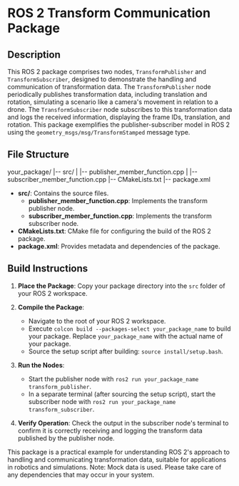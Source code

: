 # ROS 2 Transform Communication Package

## Description
This ROS 2 package comprises two nodes, `TransformPublisher` and `TransformSubscriber`, designed to demonstrate the handling and communication of transformation data. The `TransformPublisher` node periodically publishes transformation data, including translation and rotation, simulating a scenario like a camera's movement in relation to a drone. The `TransformSubscriber` node subscribes to this transformation data and logs the received information, displaying the frame IDs, translation, and rotation. This package exemplifies the publisher-subscriber model in ROS 2 using the `geometry_msgs/msg/TransformStamped` message type.

## File Structure

your_package/
|-- src/
| |-- publisher_member_function.cpp
| |-- subscriber_member_function.cpp
|-- CMakeLists.txt
|-- package.xml


- **src/**: Contains the source files.
  - **publisher_member_function.cpp**: Implements the transform publisher node.
  - **subscriber_member_function.cpp**: Implements the transform subscriber node.
- **CMakeLists.txt**: CMake file for configuring the build of the ROS 2 package.
- **package.xml**: Provides metadata and dependencies of the package.

## Build Instructions
1. **Place the Package**: Copy your package directory into the `src` folder of your ROS 2 workspace.

2. **Compile the Package**:
   - Navigate to the root of your ROS 2 workspace.
   - Execute `colcon build --packages-select your_package_name` to build your package. Replace `your_package_name` with the actual name of your package.
   - Source the setup script after building: `source install/setup.bash`.

3. **Run the Nodes**:
   - Start the publisher node with `ros2 run your_package_name transform_publisher`.
   - In a separate terminal (after sourcing the setup script), start the subscriber node with `ros2 run your_package_name transform_subscriber`.

4. **Verify Operation**: Check the output in the subscriber node's terminal to confirm it is correctly receiving and logging the transform data published by the publisher node.

This package is a practical example for understanding ROS 2's approach to handling and communicating transformation data, suitable for applications in robotics and simulations.
Note: Mock data is used. Please take care of any dependencies that may occur in your system.
